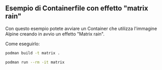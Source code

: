 ## Esempio di Containerfile con effetto "matrix rain"

Con questo esempio potete avviare un Container che utilizza l'immagine Alpine creando in avvio un effetto "Matrix rain".

Come eseguirlo:

```bash
podman build -t matrix .

podman run --rm -it matrix
```
